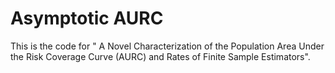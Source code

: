 # Asymptotic AURC
This is the code for " A Novel Characterization of the Population Area Under the Risk Coverage Curve (AURC) and Rates of Finite Sample Estimators".
